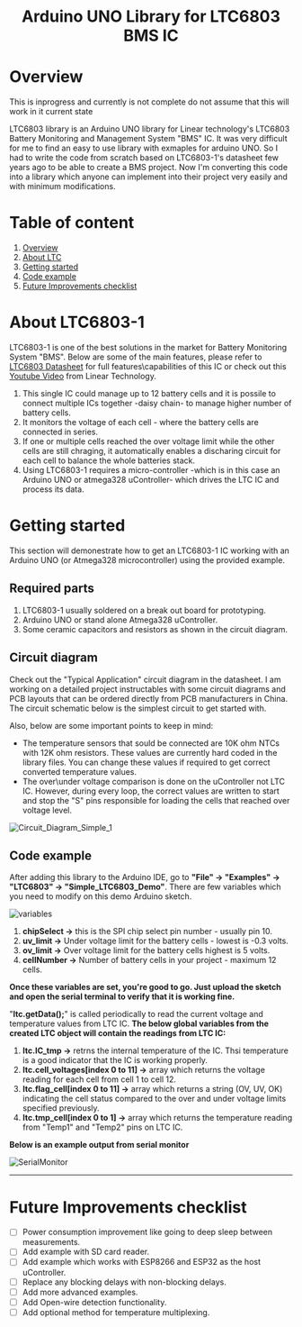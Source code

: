 <h1 align="center">Arduino UNO Library for LTC6803 BMS IC</h1>

# Overview
This is inprogress and currently is not complete do not assume that this will work in it current state


LTC6803 library is an Arduino UNO library for Linear technology's LTC6803 Battery Monitoring and Management System "BMS" IC. It was very difficult for me to find an easy to use library with exmaples for arduino UNO. So I had to write the code from scratch based on LTC6803-1's datasheet few years ago to be able to create a BMS project. Now I'm converting this code into a library which anyone can implement into their project very easily and with minimum modifications. 


# Table of content
1. [Overview](https://github.com/qassim-alwasti/ltc6803/blob/main/README.md#overview)
2. [About LTC](https://github.com/qassim-alwasti/ltc6803/blob/main/README.md#about-ltc6803-1)
3. [Getting started](https://github.com/qassim-alwasti/ltc6803/blob/main/README.md#getting-started)
4. [Code example](https://github.com/qassim-alwasti/ltc6803/blob/main/README.md#code-example)
5. [Future Improvements checklist](https://github.com/qassim-alwasti/ltc6803/blob/main/README.md#future-improvements-checklist)



# About LTC6803-1

LTC6803-1 is one of the best solutions in the market for Battery Monitoring System "BMS". Below are some of the main features, please refer to [LTC6803 Datasheet](https://www.google.com/url?sa=t&rct=j&q=&esrc=s&source=web&cd=&cad=rja&uact=8&ved=2ahUKEwiaoaKGip75AhX6JMUKHfi9CWEQFnoECAkQAQ&url=https%3A%2F%2Fwww.analog.com%2Fmedia%2Fen%2Ftechnical-documentation%2Fdata-sheets%2F680313fa.pdf&usg=AOvVaw0DliQdDvnjmocmrJoVoMZz "LTC6803 Datasheet") for full features\capabilities of this IC or check out this [Youtube Video](https://www.youtube.com/watch?v=eDXXNF7h-vQ "video") from Linear Technology.

1. This single IC could manage up to 12 battery cells and it is possile to connect multiple ICs together -daisy chain- to manage higher number of battery cells. 
2. It monitors the voltage of each cell - where the battery cells are connected in series.
3. If one or multiple cells reached the over voltage limit while the other cells are still chraging, it automatically enables a discharing circuit for each cell to balance the whole batteries stack. 
4. Using LTC6803-1 requires a micro-controller -which is in this case an Arduino UNO or atmega328 uController- which drives the LTC IC and process its data.


# Getting started
This section will demonestrate how to get an LTC6803-1 IC working with an Arduino UNO (or Atmega328 microcontroller) using the provided example. 
## Required parts
1. LTC6803-1 usually soldered on a break out board for prototyping. 
2. Arduino UNO or stand alone Atmega328 uController. 
3. Some ceramic capacitors and resistors as shown in the circuit diagram. 

## Circuit diagram
Check out the "Typical Application" circuit diagram in the datasheet. I am working on a detailed project instructables with some circuit diagrams and PCB layouts that can be ordered directly from PCB manufacturers in China. The circuit schematic below is the simplest circuit to get started with.

Also, below are some important points to keep in mind:

- The temperature sensors that sould be connected are 10K ohm NTCs with 12K ohm resistors. These values are currently hard coded in the library files. You can change these values if required to get correct converted temperature values.
- The over\under voltage comparison is done on the uController not LTC IC. However, during every loop, the correct values are written to start and stop the "S" pins responsible for loading the cells that reached over voltage level. 

![Circuit_Diagram_Simple_1](https://user-images.githubusercontent.com/109140923/183070874-8e2ddf8b-ab6b-41cc-bd99-67327a70406e.PNG)


## Code example
After adding this library to the Arduino IDE, go to **"File" -> "Examples" -> "LTC6803" -> "Simple_LTC6803_Demo"**.
There are few variables which you need to modify on this demo Arduino sketch.

![variables](https://user-images.githubusercontent.com/109140923/181738522-28dea316-4de4-4145-9c5b-70ed07bb308b.PNG)

1. **chipSelect ->** this is the SPI chip select pin number - usually pin 10.
2. **uv_limit ->** Under voltage limit for the battery cells - lowest is -0.3 volts.
3. **ov_limit ->** Over voltage limit for the battery cells highest is 5 volts.
4. **cellNumber ->** Number of battery cells in your project - maximum 12 cells.

**Once these variables are set, you're good to go. Just upload the sketch and open the serial terminal to verify that it is working fine.** 

"**ltc.getData();**" is called periodically to read the current voltage and temperature values from LTC IC. 
**The below global variables from the created LTC object will contain the readings from LTC IC:**
1. **ltc.IC_tmp ->** retrns the internal temperature of the IC. Thsi temperature is a good indicator that the IC is working properly.
2. **ltc.cell_voltages[index 0 to 11] ->** array which returns the voltage reading for each cell from cell 1 to cell 12.
3. **ltc.flag_cell[index 0 to 11] ->** array which returns a string (OV, UV, OK) indicating the cell status compared to the over and under voltage limits specified previously. 
4. **ltc.tmp_cell[index 0 to 1] ->** array which returns the temperature reading from "Temp1" and "Temp2" pins on LTC IC. 

**Below is an example output from serial monitor**

![SerialMonitor](https://user-images.githubusercontent.com/109140923/181769758-188d50c5-86c4-46db-a6ba-772886c801a5.PNG)

---

# Future Improvements checklist
- [ ] Power consumption improvement like going to deep sleep between measurements.
- [ ] Add example with SD card reader.
- [ ] Add example which works with ESP8266 and ESP32 as the host uController.
- [ ] Replace any blocking delays with non-blocking delays.
- [ ] Add more advanced examples.
- [ ] Add Open-wire detection functionality.
- [ ] Add optional method for temperature multiplexing.
